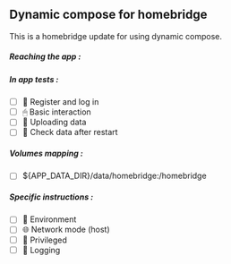 ## Dynamic compose for homebridge
This is a homebridge update for using dynamic compose.
##### Reaching the app :
##### In app tests :
- [ ] 📝 Register and log in
- [ ] 🖱 Basic interaction
- [ ] 🌆 Uploading data
- [ ] 🔄 Check data after restart
##### Volumes mapping :
- [ ] ${APP_DATA_DIR}/data/homebridge:/homebridge
##### Specific instructions :
- [ ] 🌳 Environment
- [ ] 🌐 Network mode (host)
- [ ] 👑 Privileged
- [ ] 📃 Logging
